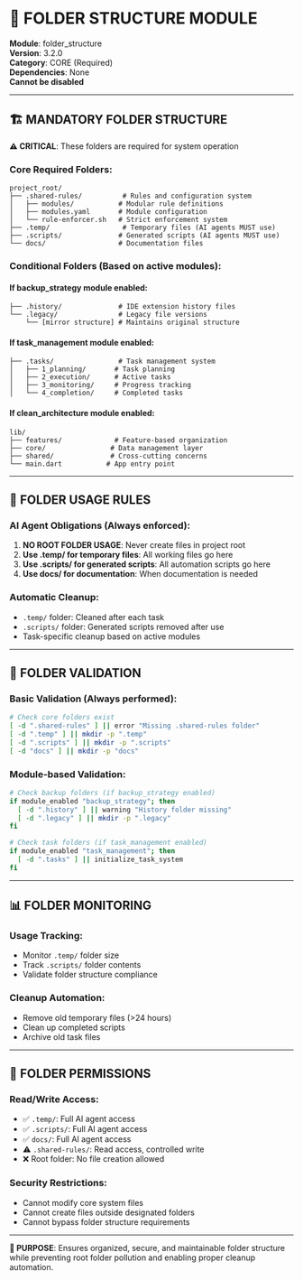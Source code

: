# 📁 FOLDER STRUCTURE MODULE
**Module**: folder_structure  
**Version**: 3.2.0  
**Category**: CORE (Required)  
**Dependencies**: None  
**Cannot be disabled**

---

## 🏗️ MANDATORY FOLDER STRUCTURE

**⚠️ CRITICAL**: These folders are required for system operation

### **Core Required Folders**:
```
project_root/
├── .shared-rules/          # Rules and configuration system
│   ├── modules/           # Modular rule definitions
│   ├── modules.yaml       # Module configuration
│   └── rule-enforcer.sh   # Strict enforcement system
├── .temp/                  # Temporary files (AI agents MUST use)
├── .scripts/              # Generated scripts (AI agents MUST use)
└── docs/                  # Documentation files
```

### **Conditional Folders (Based on active modules)**:

#### **If backup_strategy module enabled**:
```
├── .history/              # IDE extension history files
└── .legacy/               # Legacy file versions
    └── [mirror structure] # Maintains original structure
```

#### **If task_management module enabled**:
```
├── .tasks/                # Task management system
│   ├── 1_planning/       # Task planning
│   ├── 2_execution/      # Active tasks
│   ├── 3_monitoring/     # Progress tracking
│   └── 4_completion/     # Completed tasks
```

#### **If clean_architecture module enabled**:
```
lib/
├── features/             # Feature-based organization
├── core/                # Data management layer
├── shared/              # Cross-cutting concerns
└── main.dart           # App entry point
```

---

## 🚨 FOLDER USAGE RULES

### **AI Agent Obligations (Always enforced)**:
1. **NO ROOT FOLDER USAGE**: Never create files in project root
2. **Use .temp/ for temporary files**: All working files go here
3. **Use .scripts/ for generated scripts**: All automation scripts go here
4. **Use docs/ for documentation**: When documentation is needed

### **Automatic Cleanup**:
- `.temp/` folder: Cleaned after each task
- `.scripts/` folder: Generated scripts removed after use
- Task-specific cleanup based on active modules

---

## 🔧 FOLDER VALIDATION

### **Basic Validation (Always performed)**:
```bash
# Check core folders exist
[ -d ".shared-rules" ] || error "Missing .shared-rules folder"
[ -d ".temp" ] || mkdir -p ".temp"
[ -d ".scripts" ] || mkdir -p ".scripts"
[ -d "docs" ] || mkdir -p "docs"
```

### **Module-based Validation**:
```bash
# Check backup folders (if backup_strategy enabled)
if module_enabled "backup_strategy"; then
  [ -d ".history" ] || warning "History folder missing"
  [ -d ".legacy" ] || mkdir -p ".legacy"
fi

# Check task folders (if task_management enabled)
if module_enabled "task_management"; then
  [ -d ".tasks" ] || initialize_task_system
fi
```

---

## 📊 FOLDER MONITORING

### **Usage Tracking**:
- Monitor `.temp/` folder size
- Track `.scripts/` folder contents
- Validate folder structure compliance

### **Cleanup Automation**:
- Remove old temporary files (>24 hours)
- Clean up completed scripts
- Archive old task files

---

## 🎯 FOLDER PERMISSIONS

### **Read/Write Access**:
- ✅ `.temp/`: Full AI agent access
- ✅ `.scripts/`: Full AI agent access
- ✅ `docs/`: Full AI agent access
- ⚠️ `.shared-rules/`: Read access, controlled write
- ❌ Root folder: No file creation allowed

### **Security Restrictions**:
- Cannot modify core system files
- Cannot create files outside designated folders
- Cannot bypass folder structure requirements

---

**🎯 PURPOSE**: Ensures organized, secure, and maintainable folder structure while preventing root folder pollution and enabling proper cleanup automation. 